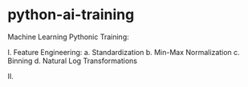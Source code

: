 # python-ai-training

Machine Learning Pythonic Training:

I. Feature Engineering:
  a. Standardization
  b. Min-Max Normalization
  c. Binning
  d. Natural Log Transformations
  
II. 
